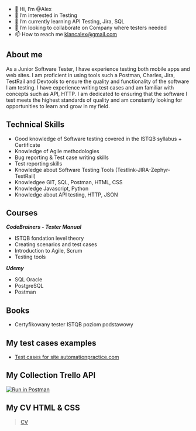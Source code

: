- 👋 Hi, I’m @Alex
- 👀 I’m interested in Testing
- 🌱 I’m currently learning API Testing, Jira, SQL
- 💞️ I’m looking to collaborate on Company where testers needed
- 📫 How to reach me klancalex@gmail.com

## About me
As a Junior Software Tester, I have experience testing both mobile apps and web sites. I am proficient in using tools such a Postman, Charles, Jira, TestRail and Devtools to ensure the quality and functionality of the software I am testing. I have experience writing test cases and am familiar with concepts such as API, HTTP. I am dedicated to ensuring that the software I test meets the highest standards of quality and am constantly looking for opportunities to learn and grow in my field.

## Technical Skills
 - Good knowledge of Software testing covered in the ISTQB syllabus + Certificate
 - Knowledge of Agile methodologies
 - Bug reporting & Test case writing skills
 - Test reporting skills
 - Knowledge about Software Testing Tools (Testlink-JIRA-Zephyr-TestRail)
 - Knowledgee GIT, SQL, Postman, HTML, CSS
 - Knowledge Javascript, Python
 - Knowledge about API testing, HTTP, JSON

## Courses
  ***CodeBrainers - Tester Manual***
- ISTQB fondation level theory 
- Creating scenarios and test cases
- Introduction to Agile, Scrum
- Testing tools

***Udemy***
 - SQL Oracle
 - PostgreSQL
 - Postman

## Books
 - Certyfikowany tester ISTQB poziom podstawowy

## My test cases examples
 - [Test cases for site automationpractice.com](https://docs.google.com/spreadsheets/d/1QsiCWQzpptobATuLbb2l40cuUUr7qjmO2Fsfy1Xuyq4/edit?usp=sharing)

## My Collection Trello API
[![Run in Postman](https://run.pstmn.io/button.svg)](https://app.getpostman.com/run-collection/19326509-1383fe78-50f4-4aa4-a44d-02a38d55a734?action=collection%2Ffork&collection-url=entityId%3D19326509-1383fe78-50f4-4aa4-a44d-02a38d55a734%26entityType%3Dcollection%26workspaceId%3D5fcf817a-74b9-4418-91be-4b940ac35687)

## My CV HTML & CSS
> [CV](https://klants-oleksandr.netlify.app)
<!---
Alex-dins/Alex-dins is a ✨ special ✨ repository because its `README.md` (this file) appears on your GitHub profile.
You can click the Preview link to take a look at your changes.
--->
